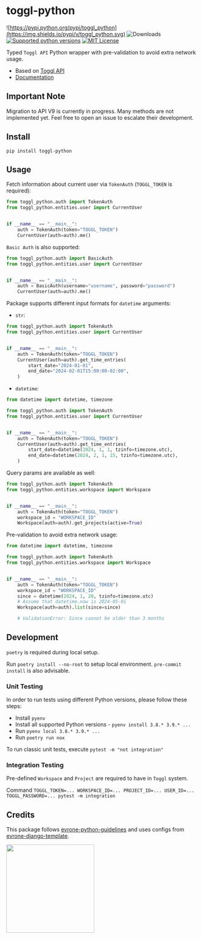# toggl-python

![https://pypi.python.org/pypi/toggl_python](https://img.shields.io/pypi/v/toggl_python.svg) ![Downloads](https://img.shields.io/pypi/dm/toggl-python) [![Supported python versions](https://img.shields.io/pypi/pyversions/toggl_python.svg?style=flat-square)](https://pypi.python.org/pypi/toggl_python) [![MIT License](https://img.shields.io/pypi/l/aiogram.svg?style=flat-square)](https://opensource.org/licenses/MIT)

Typed `Toggl API` Python wrapper with pre-validation to avoid extra network usage.

* Based on [Toggl API](https://engineering.toggl.com/docs/)
* [Documentation](https://toggl-python.readthedocs.io)


## Important Note

Migration to API V9 is currently in progress. Many methods are not implemented yet. Feel free to open an issue to escalate their development.

## Install

`pip install toggl-python`

## Usage

Fetch information about current user via `TokenAuth` (`TOGGL_TOKEN` is required):

```python
from toggl_python.auth import TokenAuth
from toggl_python.entities.user import CurrentUser


if __name__ == "__main__":
    auth = TokenAuth(token="TOGGL_TOKEN")
    CurrentUser(auth=auth).me()
```

`Basic Auth` is also supported:


```python
from toggl_python.auth import BasicAuth
from toggl_python.entities.user import CurrentUser


if __name__ == "__main__":
    auth = BasicAuth(username="username", password="password")
    CurrentUser(auth=auth).me()

```

Package supports different input formats for `datetime` arguments:

* `str`:

```python
from toggl_python.auth import TokenAuth
from toggl_python.entities.user import CurrentUser


if __name__ == "__main__":
    auth = TokenAuth(token="TOGGL_TOKEN")
    CurrentUser(auth=auth).get_time_entries(
        start_date="2024-01-01",
        end_date="2024-02-01T15:00:00-02:00",
    )
```

- `datetime`:

```python
from datetime import datetime, timezone

from toggl_python.auth import TokenAuth
from toggl_python.entities.user import CurrentUser


if __name__ == "__main__":
    auth = TokenAuth(token="TOGGL_TOKEN")
    CurrentUser(auth=auth).get_time_entries(
        start_date=datetime(2024, 1, 1, tzinfo=timezone.utc),
        end_date=datetime(2024, 2, 1, 15, tzinfo=timezone.utc),
    )
```

Query params are available as well:

```python
from toggl_python.auth import TokenAuth
from toggl_python.entities.workspace import Workspace


if __name__ == "__main__":
    auth = TokenAuth(token="TOGGL_TOKEN")
    workspace_id = "WORKSPACE_ID"
    Workspace(auth=auth).get_projects(active=True)
```

Pre-validation to avoid extra network usage:

```python
from datetime import datetime, timezone

from toggl_python.auth import TokenAuth
from toggl_python.entities.workspace import Workspace


if __name__ == "__main__":
    auth = TokenAuth(token="TOGGL_TOKEN")
    workspace_id = "WORKSPACE_ID"
    since = datetime(2024, 1, 20, tzinfo=timezone.utc)
    # Assume that datetime.now is 2024-05-01
    Workspace(auth=auth).list(since=since)

    # ValidationError: Since cannot be older than 3 months
```

## Development

`poetry` is required during local setup.

Run `poetry install --no-root` to setup local environment. `pre-commit install` is also advisable.


### Unit Testing

In order to run tests using different Python versions, please follow these steps:
* Install `pyenv`
* Install all supported Python versions - `pyenv install 3.8.* 3.9.* ...`
* Run `pyenv local 3.8.* 3.9.* ...`
* Run `poetry run nox`

To run classic unit tests, execute `pytest -m "not integration"`

### Integration Testing

Pre-defined `Workspace` and `Project` are required to have in `Toggl` system.

Command `TOGGL_TOKEN=... WORKSPACE_ID=... PROJECT_ID=... USER_ID=... TOGGL_PASSWORD=... pytest -m integration`

## Credits

This package follows [evrone-python-guidelines](https://github.com/evrone/evrone-python-guidelines) and uses configs from [evrone-django-template](https://github.com/evrone/evrone-django-template).

[<img src="https://evrone.com/logo/evrone-sponsored-logo.png" width=231>](https://evrone.com/?utm_source=github.com)
